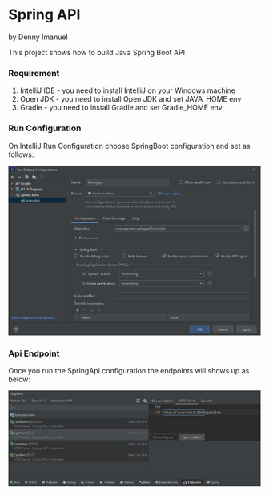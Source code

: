 # Spring API
by Denny Imanuel

This project shows how to build Java Spring Boot API

### Requirement

1. IntelliJ IDE - you need to install IntelliJ on your Windows machine
3. Open JDK - you need to install Open JDK and set JAVA_HOME env
4. Gradle - you need to install Gradle and set Gradle_HOME env

### Run Configuration

On IntelliJ Run Configuration choose SpringBoot configuration and set as follows:

![](jpg/config.jpg)

### Api Endpoint

Once you run the SpringApi configuration the endpoints will shows up as below:

![](jpg/endpoint.jpg)